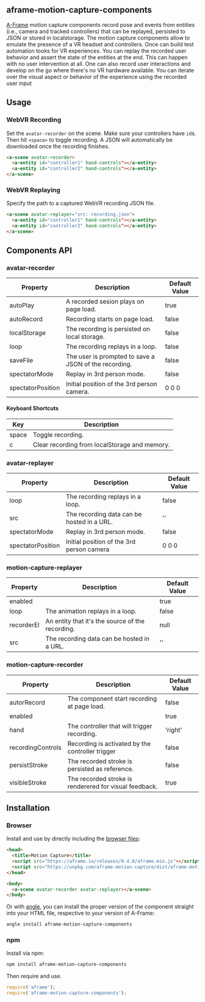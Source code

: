 ## aframe-motion-capture-components

[A-Frame](https://aframe.io) motion capture components record pose and
events from entities (i.e., camera and tracked controllers) that can be replayed, persisted to JSON or stored in localstorage. The motion capture components allow to emulate the presence of a VR headset and controllers. Once can build test automation tooks for VR experiences. You can replay the recorded user behavior and assert the state of the entities at the end. This can happen with no user intervention at all. One can also record user interactions and develop on the go where there's no VR hardware available. You can iterate over the visual aspect or behavior of the experience using the recorded user input

## Usage

### WebVR Recording

Set the `avatar-recorder` on the scene. Make sure your controllers have `id`s.
Then hit `<space>` to toggle recording. A JSON will automatically be downloaded
once the recording finishes.

```html
<a-scene avatar-recorder>
  <a-entity id="controller1" hand-controls"></a-entity>
  <a-entity id="controller2" hand-controls"></a-entity>
</a-scene>
```

### WebVR Replaying

Specify the path to a captured WebVR recording JSON file.

```html
<a-scene avatar-replayer="src: recording.json">
  <a-entity id="controller1" hand-controls"></a-entity>
  <a-entity id="controller2" hand-controls"></a-entity>
</a-scene>
```

## Components API

### avatar-recorder

| Property          | Description                                             | Default Value |
| ----------------- | ------------------------------------------------------- | ------------- |
| autoPlay          | A recorded sesion plays on page load.                   | true          |
| autoRecord        | Recording starts on page load.                          | false         |
| localStorage      | The recording is persisted on local storage.            | false         |
| loop              | The recording replays in a loop.                        | false         |
| saveFile          | The user is prompted to save a JSON of the recording.   | false         |
| spectatorMode     | Replay in 3rd person mode.                              | false         |
| spectatorPosition | Initial position of the 3rd person camera.              | 0 0 0         |

#### Keyboard Shortcuts

| Key   | Description                                   |
|-------|---------------------------------------------- |
| space | Toggle recording.                             |
| c     | Clear recording from localStorage and memory. |

### avatar-replayer

| Property          | Description                                | Default Value |
| ----------------- | ------------------------------------------ | ------------- |
| loop              | The recording replays in a loop.           | false         |
| src               | The recording data can be hosted in a URL. | ''            |
| spectatorMode     | Replay in 3rd person mode.                 | false         |
| spectatorPosition | Initial position of the 3rd person camera  | 0 0 0         |

### motion-capture-replayer

| Property   | Description                                          | Default Value |
| --------   | ---------------------------------------------------- | ------------- |
| enabled    |                                                      | true          |
| loop       | The animation replays in a loop.                     | false         |
| recorderEl | An entity that it's the source of the recording.     | null          |
| src        | The recording data can be hosted in a URL.           | ''            |

### motion-capture-recorder

| Property          | Description                                           | Default Value |
| --------          | ----------------------------------------------------- | ------------- |
| autorRecord       | The component start recording at page load.           | false         |
| enabled           |                                                       | true          |
| hand              | The controller that will trigger recording.           | 'right'       |
| recordingControls | Recording is activated by the controller trigger      | false         |
| persistStroke     | The recorded stroke is persisted as reference.        | false         |
| visibleStroke     | The recorded stroke is renderered for visual feedback.| true          |

## Installation

### Browser

Install and use by directly including the [browser files](dist):

```html
<head>
  <title>Motion Capture</title>
  <script src="https://aframe.io/releases/0.4.0/aframe.min.js"></script>
  <script src="https://unpkg.com/aframe-motion-capture/dist/aframe-motion-capture.min.js"></script>
</head>

<body>
  <a-scene avatar-recorder avatar-replayer></a-scene>
</body>
```

Or with [angle](https://npmjs.com/package/angle/), you can install the proper
version of the component straight into your HTML file, respective to your
version of A-Frame:

```sh
angle install aframe-motion-capture-components
```

### npm

Install via npm:

```bash
npm install aframe-motion-capture-components
```

Then require and use.

```js
require('aframe');
require('aframe-motion-capture-components');
```
